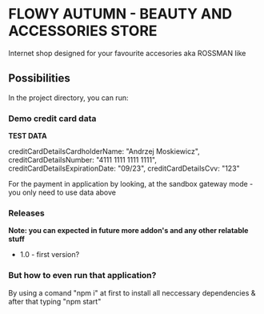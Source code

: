 # FLOWY AUTUMN - BEAUTY AND ACCESSORIES STORE

Internet shop designed for your favourite accesories aka ROSSMAN like

## Possibilities

In the project directory, you can run:

### Demo credit card data 

**TEST DATA**

creditCardDetailsCardholderName:  "Andrzej Moskiewicz",
creditCardDetailsNumber: "4111 1111 1111 1111",
creditCardDetailsExpirationDate: "09/23",
creditCardDetailsCvv: "123"

For the payment in application by looking, at the sandbox gateway mode - you only need to use data above

### Releases

**Note: you can expected in future more addon's and any other relatable stuff**

- 1.0 - first version?

### But how to even run that application?

By using a comand "npm i" at first to install all neccessary dependencies & after that typing "npm start"